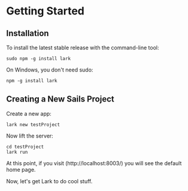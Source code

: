 # Getting Started

## Installation
To install the latest stable release with the command-line tool:

	sudo npm -g install lark

On Windows, you don't need sudo:

	npm -g install lark

## Creating a New Sails Project
Create a new app:

	lark new testProject

Now lift the server:

	cd testProject
	lark run

At this point, if you visit (http://localhost:8003/) you will see the default home page.

Now, let's get Lark to do cool stuff.